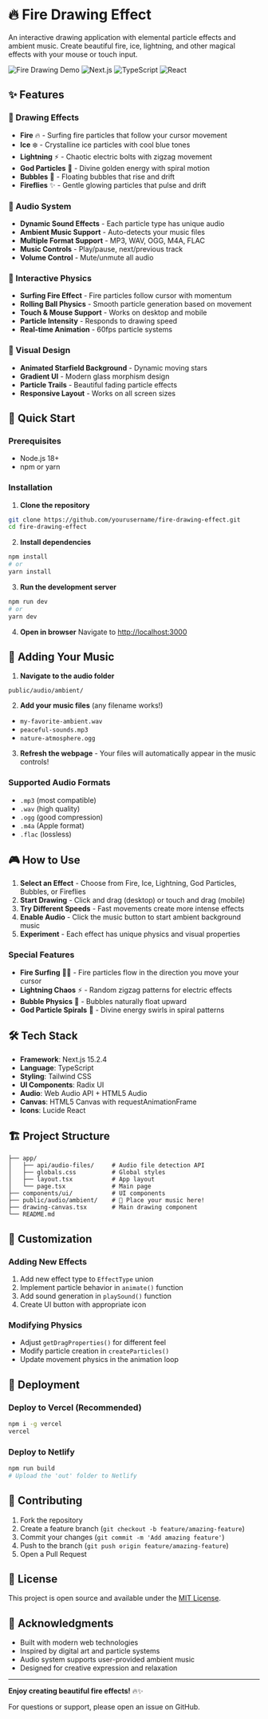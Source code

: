 # 🔥 Fire Drawing Effect

An interactive drawing application with elemental particle effects and ambient music. Create beautiful fire, ice, lightning, and other magical effects with your mouse or touch input.

![Fire Drawing Demo](https://img.shields.io/badge/Demo-Live-brightgreen)
![Next.js](https://img.shields.io/badge/Next.js-15.2.4-black)
![TypeScript](https://img.shields.io/badge/TypeScript-5-blue)
![React](https://img.shields.io/badge/React-19-blue)

## ✨ Features

### 🎨 Drawing Effects
- **Fire** 🔥 - Surfing fire particles that follow your cursor movement
- **Ice** ❄️ - Crystalline ice particles with cool blue tones
- **Lightning** ⚡ - Chaotic electric bolts with zigzag movement
- **God Particles** 👑 - Divine golden energy with spiral motion
- **Bubbles** 🫧 - Floating bubbles that rise and drift
- **Fireflies** ✨ - Gentle glowing particles that pulse and drift

### 🎵 Audio System
- **Dynamic Sound Effects** - Each particle type has unique audio
- **Ambient Music Support** - Auto-detects your music files
- **Multiple Format Support** - MP3, WAV, OGG, M4A, FLAC
- **Music Controls** - Play/pause, next/previous track
- **Volume Control** - Mute/unmute all audio

### 🎯 Interactive Physics
- **Surfing Fire Effect** - Fire particles follow cursor with momentum
- **Rolling Ball Physics** - Smooth particle generation based on movement
- **Touch & Mouse Support** - Works on desktop and mobile
- **Particle Intensity** - Responds to drawing speed
- **Real-time Animation** - 60fps particle systems

### 🌟 Visual Design
- **Animated Starfield Background** - Dynamic moving stars
- **Gradient UI** - Modern glass morphism design
- **Particle Trails** - Beautiful fading particle effects
- **Responsive Layout** - Works on all screen sizes

## 🚀 Quick Start

### Prerequisites
- Node.js 18+ 
- npm or yarn

### Installation

1. **Clone the repository**
```bash
git clone https://github.com/yourusername/fire-drawing-effect.git
cd fire-drawing-effect
```

2. **Install dependencies**
```bash
npm install
# or
yarn install
```

3. **Run the development server**
```bash
npm run dev
# or
yarn dev
```

4. **Open in browser**
Navigate to [http://localhost:3000](http://localhost:3000)

## 🎵 Adding Your Music

1. **Navigate to the audio folder**
```
public/audio/ambient/
```

2. **Add your music files** (any filename works!)
- `my-favorite-ambient.wav`
- `peaceful-sounds.mp3`
- `nature-atmosphere.ogg`

3. **Refresh the webpage** - Your files will automatically appear in the music controls!

### Supported Audio Formats
- `.mp3` (most compatible)
- `.wav` (high quality)
- `.ogg` (good compression)
- `.m4a` (Apple format)
- `.flac` (lossless)

## 🎮 How to Use

1. **Select an Effect** - Choose from Fire, Ice, Lightning, God Particles, Bubbles, or Fireflies
2. **Start Drawing** - Click and drag (desktop) or touch and drag (mobile)
3. **Try Different Speeds** - Fast movements create more intense effects
4. **Enable Audio** - Click the music button to start ambient background music
5. **Experiment** - Each effect has unique physics and visual properties

### Special Features
- **Fire Surfing** 🏄‍♂️ - Fire particles flow in the direction you move your cursor
- **Lightning Chaos** ⚡ - Random zigzag patterns for electric effects
- **Bubble Physics** 🫧 - Bubbles naturally float upward
- **God Particle Spirals** 👑 - Divine energy swirls in spiral patterns

## 🛠 Tech Stack

- **Framework**: Next.js 15.2.4
- **Language**: TypeScript
- **Styling**: Tailwind CSS
- **UI Components**: Radix UI
- **Audio**: Web Audio API + HTML5 Audio
- **Canvas**: HTML5 Canvas with requestAnimationFrame
- **Icons**: Lucide React

## 🏗 Project Structure

```
├── app/
│   ├── api/audio-files/     # Audio file detection API
│   ├── globals.css          # Global styles
│   ├── layout.tsx           # App layout
│   └── page.tsx             # Main page
├── components/ui/           # UI components
├── public/audio/ambient/    # 🎵 Place your music here!
├── drawing-canvas.tsx       # Main drawing component
└── README.md
```

## 🎨 Customization

### Adding New Effects
1. Add new effect type to `EffectType` union
2. Implement particle behavior in `animate()` function
3. Add sound generation in `playSound()` function
4. Create UI button with appropriate icon

### Modifying Physics
- Adjust `getDragProperties()` for different feel
- Modify particle creation in `createParticles()`
- Update movement physics in the animation loop

## 🚀 Deployment

### Deploy to Vercel (Recommended)
```bash
npm i -g vercel
vercel
```

### Deploy to Netlify
```bash
npm run build
# Upload the 'out' folder to Netlify
```

## 🤝 Contributing

1. Fork the repository
2. Create a feature branch (`git checkout -b feature/amazing-feature`)
3. Commit your changes (`git commit -m 'Add amazing feature'`)
4. Push to the branch (`git push origin feature/amazing-feature`)
5. Open a Pull Request

## 📝 License

This project is open source and available under the [MIT License](LICENSE).

## 🙏 Acknowledgments

- Built with modern web technologies
- Inspired by digital art and particle systems
- Audio system supports user-provided ambient music
- Designed for creative expression and relaxation

---

**Enjoy creating beautiful fire effects!** 🔥✨

For questions or support, please open an issue on GitHub. 